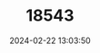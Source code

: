 ---
title: "18543"
category: "Pseudomugil mellis"
draft: false
date: 2024-02-22 13:03:50
languages:
  English: ["Honey Blue-eye"]
---